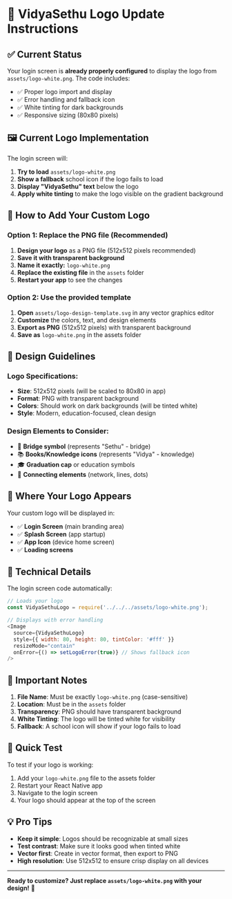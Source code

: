 # 🎨 VidyaSethu Logo Update Instructions

## ✅ Current Status
Your login screen is **already properly configured** to display the logo from `assets/logo-white.png`. The code includes:

- ✅ Proper logo import and display
- ✅ Error handling and fallback icon
- ✅ White tinting for dark backgrounds
- ✅ Responsive sizing (80x80 pixels)

## 🖼️ Current Logo Implementation

The login screen will:
1. **Try to load** `assets/logo-white.png`
2. **Show a fallback** school icon if the logo fails to load
3. **Display "VidyaSethu" text** below the logo
4. **Apply white tinting** to make the logo visible on the gradient background

## 🎯 How to Add Your Custom Logo

### Option 1: Replace the PNG file (Recommended)
1. **Design your logo** as a PNG file (512x512 pixels recommended)
2. **Save it with transparent background**
3. **Name it exactly:** `logo-white.png`
4. **Replace the existing file** in the `assets` folder
5. **Restart your app** to see the changes

### Option 2: Use the provided template
1. **Open** `assets/logo-design-template.svg` in any vector graphics editor
2. **Customize** the colors, text, and design elements
3. **Export as PNG** (512x512 pixels) with transparent background
4. **Save as** `logo-white.png` in the assets folder

## 🎨 Design Guidelines

### **Logo Specifications:**
- **Size**: 512x512 pixels (will be scaled to 80x80 in app)
- **Format**: PNG with transparent background
- **Colors**: Should work on dark backgrounds (will be tinted white)
- **Style**: Modern, education-focused, clean design

### **Design Elements to Consider:**
- 🌉 **Bridge symbol** (represents "Sethu" - bridge)
- 📚 **Books/Knowledge icons** (represents "Vidya" - knowledge)
- 🎓 **Graduation cap** or education symbols
- 🔗 **Connecting elements** (network, lines, dots)

## 📱 Where Your Logo Appears

Your custom logo will be displayed in:
- ✅ **Login Screen** (main branding area)
- ✅ **Splash Screen** (app startup)
- ✅ **App Icon** (device home screen)
- ✅ **Loading screens**

## 🔧 Technical Details

The login screen code automatically:
```javascript
// Loads your logo
const VidyaSethuLogo = require('../../../assets/logo-white.png');

// Displays with error handling
<Image
  source={VidyaSethuLogo}
  style={{ width: 80, height: 80, tintColor: '#fff' }}
  resizeMode="contain"
  onError={() => setLogoError(true)} // Shows fallback icon
/>
```

## 🚨 Important Notes

1. **File Name**: Must be exactly `logo-white.png` (case-sensitive)
2. **Location**: Must be in the `assets` folder
3. **Transparency**: PNG should have transparent background
4. **White Tinting**: The logo will be tinted white for visibility
5. **Fallback**: A school icon will show if your logo fails to load

## 🎉 Quick Test

To test if your logo is working:
1. Add your `logo-white.png` file to the assets folder
2. Restart your React Native app
3. Navigate to the login screen
4. Your logo should appear at the top of the screen

## 💡 Pro Tips

- **Keep it simple**: Logos should be recognizable at small sizes
- **Test contrast**: Make sure it looks good when tinted white
- **Vector first**: Create in vector format, then export to PNG
- **High resolution**: Use 512x512 to ensure crisp display on all devices

---

**Ready to customize? Just replace `assets/logo-white.png` with your design!** 🚀
